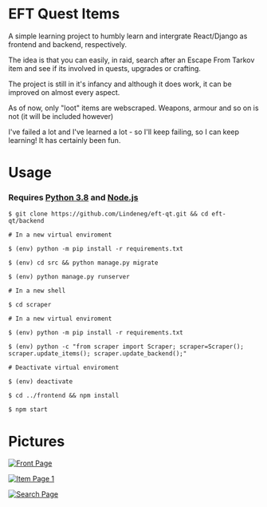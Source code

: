 EFT Quest Items
===============

A simple learning project to humbly learn and intergrate React/Django as frontend and backend, respectively.

The idea is that you can easily, in raid, search after an Escape From Tarkov item and see if its involved in quests, upgrades or crafting.

The project is still in it's infancy and although it does work, it can be improved on almost every aspect.

As of now, only "loot" items are webscraped. Weapons, armour and so on is not (it will be included however)

I've failed a lot and I've learned a lot - so I'll keep failing, so I can keep learning! It has certainly been fun. 

Usage
===============

### Requires [Python 3.8](https://www.python.org/downloads/) and [Node.js](https://nodejs.org/en/)

```shell
$ git clone https://github.com/Lindeneg/eft-qt.git && cd eft-qt/backend

# In a new virtual enviroment

$ (env) python -m pip install -r requirements.txt

$ (env) cd src && python manage.py migrate

$ (env) python manage.py runserver
```

```shell
# In a new shell

$ cd scraper

# In a new virtual enviroment

$ (env) python -m pip install -r requirements.txt

$ (env) python -c "from scraper import Scraper; scraper=Scraper(); scraper.update_items(); scraper.update_backend();"

# Deactivate virtual enviroment

$ (env) deactivate

$ cd ../frontend && npm install

$ npm start
```

Pictures
======
[![Front Page](https://i.ibb.co/mFYwF10/front.png "EFT-QT Front")](https://i.ibb.co/mFYwF10/front.png)

[![Item Page 1](https://i.ibb.co/nzX8pZT/item.png "EFT-QT Item Page")](https://i.ibb.co/nzX8pZT/item.png)

[![Search Page](https://i.ibb.co/tH46kt2/search.png "EFT-QT Search")](https://i.ibb.co/tH46kt2/search.png)

